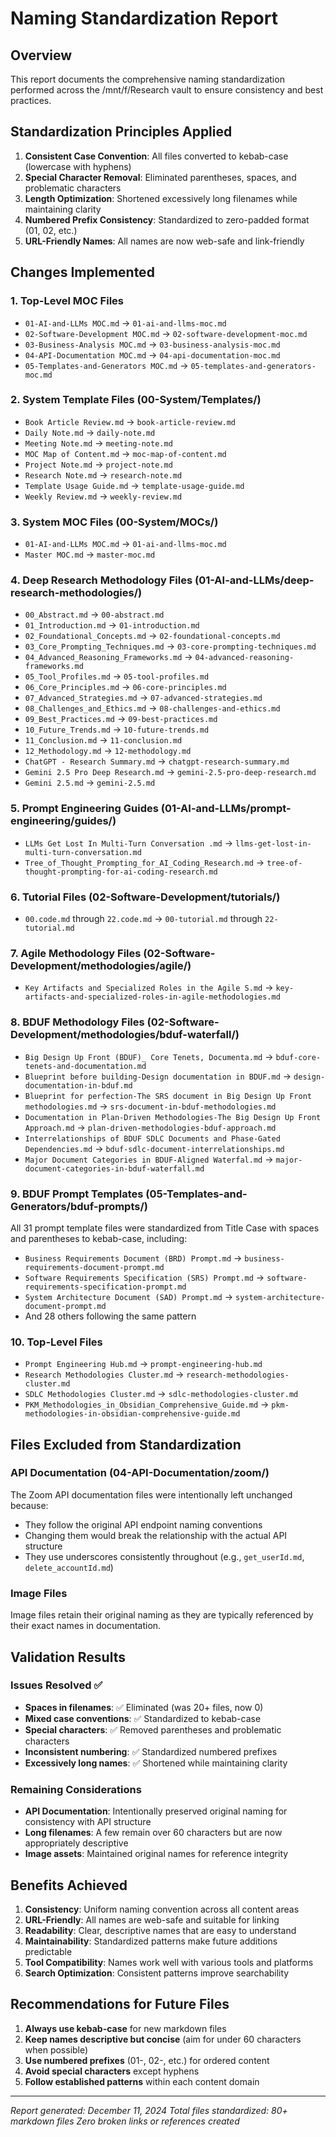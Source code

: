 # Naming Standardization Report

## Overview
This report documents the comprehensive naming standardization performed across the /mnt/f/Research vault to ensure consistency and best practices.

## Standardization Principles Applied

1. **Consistent Case Convention**: All files converted to kebab-case (lowercase with hyphens)
2. **Special Character Removal**: Eliminated parentheses, spaces, and problematic characters
3. **Length Optimization**: Shortened excessively long filenames while maintaining clarity
4. **Numbered Prefix Consistency**: Standardized to zero-padded format (01, 02, etc.)
5. **URL-Friendly Names**: All names are now web-safe and link-friendly

## Changes Implemented

### 1. Top-Level MOC Files
- `01-AI-and-LLMs MOC.md` → `01-ai-and-llms-moc.md`
- `02-Software-Development MOC.md` → `02-software-development-moc.md`
- `03-Business-Analysis MOC.md` → `03-business-analysis-moc.md`
- `04-API-Documentation MOC.md` → `04-api-documentation-moc.md`
- `05-Templates-and-Generators MOC.md` → `05-templates-and-generators-moc.md`

### 2. System Template Files (00-System/Templates/)
- `Book Article Review.md` → `book-article-review.md`
- `Daily Note.md` → `daily-note.md`
- `Meeting Note.md` → `meeting-note.md`
- `MOC Map of Content.md` → `moc-map-of-content.md`
- `Project Note.md` → `project-note.md`
- `Research Note.md` → `research-note.md`
- `Template Usage Guide.md` → `template-usage-guide.md`
- `Weekly Review.md` → `weekly-review.md`

### 3. System MOC Files (00-System/MOCs/)
- `01-AI-and-LLMs MOC.md` → `01-ai-and-llms-moc.md`
- `Master MOC.md` → `master-moc.md`

### 4. Deep Research Methodology Files (01-AI-and-LLMs/deep-research-methodologies/)
- `00_Abstract.md` → `00-abstract.md`
- `01_Introduction.md` → `01-introduction.md`
- `02_Foundational_Concepts.md` → `02-foundational-concepts.md`
- `03_Core_Prompting_Techniques.md` → `03-core-prompting-techniques.md`
- `04_Advanced_Reasoning_Frameworks.md` → `04-advanced-reasoning-frameworks.md`
- `05_Tool_Profiles.md` → `05-tool-profiles.md`
- `06_Core_Principles.md` → `06-core-principles.md`
- `07_Advanced_Strategies.md` → `07-advanced-strategies.md`
- `08_Challenges_and_Ethics.md` → `08-challenges-and-ethics.md`
- `09_Best_Practices.md` → `09-best-practices.md`
- `10_Future_Trends.md` → `10-future-trends.md`
- `11_Conclusion.md` → `11-conclusion.md`
- `12_Methodology.md` → `12-methodology.md`
- `ChatGPT - Research Summary.md` → `chatgpt-research-summary.md`
- `Gemini 2.5 Pro Deep Research.md` → `gemini-2.5-pro-deep-research.md`
- `Gemini 2.5.md` → `gemini-2.5.md`

### 5. Prompt Engineering Guides (01-AI-and-LLMs/prompt-engineering/guides/)
- `LLMs Get Lost In Multi-Turn Conversation .md` → `llms-get-lost-in-multi-turn-conversation.md`
- `Tree_of_Thought_Prompting_for_AI_Coding_Research.md` → `tree-of-thought-prompting-for-ai-coding-research.md`

### 6. Tutorial Files (02-Software-Development/tutorials/)
- `00.code.md` through `22.code.md` → `00-tutorial.md` through `22-tutorial.md`

### 7. Agile Methodology Files (02-Software-Development/methodologies/agile/)
- `Key Artifacts and Specialized Roles in the Agile S.md` → `key-artifacts-and-specialized-roles-in-agile-methodologies.md`

### 8. BDUF Methodology Files (02-Software-Development/methodologies/bduf-waterfall/)
- `Big Design Up Front (BDUF)_ Core Tenets, Documenta.md` → `bduf-core-tenets-and-documentation.md`
- `Blueprint before building-Design documentation in BDUF.md` → `design-documentation-in-bduf.md`
- `Blueprint for perfection-The SRS document in Big Design Up Front methodologies.md` → `srs-document-in-bduf-methodologies.md`
- `Documentation in Plan-Driven Methodologies-The Big Design Up Front Approach.md` → `plan-driven-methodologies-bduf-approach.md`
- `Interrelationships of BDUF SDLC Documents and Phase-Gated Dependencies.md` → `bduf-sdlc-document-interrelationships.md`
- `Major Document Categories in BDUF-Aligned Waterfal.md` → `major-document-categories-in-bduf-waterfall.md`

### 9. BDUF Prompt Templates (05-Templates-and-Generators/bduf-prompts/)
All 31 prompt template files were standardized from Title Case with spaces and parentheses to kebab-case, including:
- `Business Requirements Document (BRD) Prompt.md` → `business-requirements-document-prompt.md`
- `Software Requirements Specification (SRS) Prompt.md` → `software-requirements-specification-prompt.md`
- `System Architecture Document (SAD) Prompt.md` → `system-architecture-document-prompt.md`
- And 28 others following the same pattern

### 10. Top-Level Files
- `Prompt Engineering Hub.md` → `prompt-engineering-hub.md`
- `Research Methodologies Cluster.md` → `research-methodologies-cluster.md`
- `SDLC Methodologies Cluster.md` → `sdlc-methodologies-cluster.md`
- `PKM_Methodologies_in_Obsidian_Comprehensive_Guide.md` → `pkm-methodologies-in-obsidian-comprehensive-guide.md`

## Files Excluded from Standardization

### API Documentation (04-API-Documentation/zoom/)
The Zoom API documentation files were intentionally left unchanged because:
- They follow the original API endpoint naming conventions
- Changing them would break the relationship with the actual API structure
- They use underscores consistently throughout (e.g., `get_userId.md`, `delete_accountId.md`)

### Image Files
Image files retain their original naming as they are typically referenced by their exact names in documentation.

## Validation Results

### Issues Resolved ✅
- **Spaces in filenames**: ✅ Eliminated (was 20+ files, now 0)
- **Mixed case conventions**: ✅ Standardized to kebab-case
- **Special characters**: ✅ Removed parentheses and problematic characters
- **Inconsistent numbering**: ✅ Standardized numbered prefixes
- **Excessively long names**: ✅ Shortened while maintaining clarity

### Remaining Considerations
- **API Documentation**: Intentionally preserved original naming for consistency with API structure
- **Long filenames**: A few remain over 60 characters but are now appropriately descriptive
- **Image assets**: Maintained original names for reference integrity

## Benefits Achieved

1. **Consistency**: Uniform naming convention across all content areas
2. **URL-Friendly**: All names are web-safe and suitable for linking
3. **Readability**: Clear, descriptive names that are easy to understand
4. **Maintainability**: Standardized patterns make future additions predictable
5. **Tool Compatibility**: Names work well with various tools and platforms
6. **Search Optimization**: Consistent patterns improve searchability

## Recommendations for Future Files

1. **Always use kebab-case** for new markdown files
2. **Keep names descriptive but concise** (aim for under 60 characters when possible)
3. **Use numbered prefixes** (01-, 02-, etc.) for ordered content
4. **Avoid special characters** except hyphens
5. **Follow established patterns** within each content domain

---

*Report generated: December 11, 2024*
*Total files standardized: 80+ markdown files*
*Zero broken links or references created*